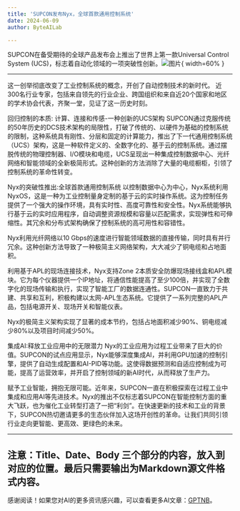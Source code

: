 ```yaml
---
title: 'SUPCON发布Nyx，全球首款通用控制系统'
date: 2024-06-09
author: ByteAILab

---
```


SUPCON在备受期待的全球产品发布会上推出了世界上第一款Universal Control System (UCS)，标志着自动化领域的一项突破性创新。![图片](https://ai-techpark.com/wp-content/uploads/2024/06/SUPCON--960x540.jpg){ width=60% }

---
这一创举彻底改变了工业控制系统的概念，开创了自动控制技术的新时代。
近300名行业专家，包括来自领先的行业企业、跨国组织和来自近20个国家和地区的学术协会代表，齐聚一堂，见证了这一历史时刻。

回归控制的本质: 计算、连接和传感-一种创新的UCS架构
SUPCON通过克服传统的50年历史的DCS技术架构的局限性，打破了传统的、以硬件为基础的控制系统的限制，这种系统具有刚性、分层和固定的计算能力，推出了下一代通用控制系统（UCS）架构，这是一种软件定义的、全数字化的、基于云的控制系统。通过摆脱传统的物理控制器、I/O模块和电缆，UCS呈现出一种集成控制数据中心、光纤网络和智能领域的全新极简形式。这种创新的方法消除了大量的电缆橱柜，引领了控制系统的革命性转变。

Nyx的突破性推出:全球首款通用控制系统
以控制数据中心为中心，Nyx系统利用NyxOS，这是一种为工业控制量身定制的基于云的实时操作系统。这为控制任务提供了一个强大的操作环境，具有实时性、高度可靠性和安全性。Nyx系统能够执行基于云的实时应用程序，自动调整资源规模和容量以匹配需求，实现弹性和可伸缩性。其冗余和分布式架构确保了控制系统的高可用性和容错性。

Nyx利用光纤网络以10 Gbps的速度进行智能领域数据的直接传输，同时具有并行冗余。这种创新方法导致了一种极简主义网络架构，大大减少了铜电缆和占地面积。

利用基于APL的现场连接技术，Nyx支持Zone 2本质安全防爆现场接线盒和APL模块。它为每个仪器提供一个IP地址，将通信性能提高了至少100倍，并实现了全数字化的现场传输和执行，实现了智能工厂的数据连通性。SUPCON一直致力于共建、共享和互利，积极构建以太网-APL生态系统。它提供了一系列完整的APL产品，包括电源开关、现场开关和智能仪表。

Nyx的极简主义架构实现了显著的成本节约，包括占地面积减少90%、铜电缆减少80%以及项目时间减少50%。

集成AI:释放工业应用中的无限潜力
Nyx的工业应用为过程工业带来了巨大的价值。SUPCON的试点应用显示，Nyx能够深度集成AI，并利用GPU加速的控制引擎，提供了自动生成配置和AI-PID等功能。这使得数据预测和自适应控制成为可能，提高了运营效率，并开启了控制领域的新AI时代，从而释放了生产力。

赋予工业智能，拥抱无限可能。近年来，SUPCON一直在积极探索在过程工业中集成和应用AI等先进技术。Nyx的推出不仅标志着SUPCON在智能控制方面的重大飞跃，也为催化工业转型打造了一把“利剑”。在快速更新的技术和工业的背景下，SUPCON热切邀请更多的生态伙伴加入这场开创性的革命。让我们共同引领行业走向更智能、更高效、更绿色的未来。

---

注意：Title、Date、Body 三个部分的内容，放入到对应的位置。最后只需要输出为Markdown源文件格式内容。
---
感谢阅读！如果您对AI的更多资讯感兴趣，可以查看更多AI文章：[GPTNB](https://gptnb.com)。